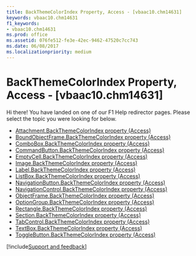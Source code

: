 ```yaml
---
title: BackThemeColorIndex Property, Access - [vbaac10.chm14631]
keywords: vbaac10.chm14631
f1_keywords:
- vbaac10.chm14631
ms.prod: office
ms.assetid: 076fe512-fe3e-42ec-9462-47520c7cc743
ms.date: 06/08/2017
ms.localizationpriority: medium
---
```



# BackThemeColorIndex Property, Access - [vbaac10.chm14631]

Hi there! You have landed on one of our F1 Help redirector pages. Please select the topic you were looking for below.

- [Attachment.BackThemeColorIndex property (Access)](https://msdn.microsoft.com/library/c1f88ca4-825e-4a35-2896-60d982a36819%28Office.15%29.aspx)
- [BoundObjectFrame.BackThemeColorIndex property (Access)](https://msdn.microsoft.com/library/e0efd6e0-9d58-85c8-0bac-1456044013cd%28Office.15%29.aspx)
- [ComboBox.BackThemeColorIndex property (Access)](https://msdn.microsoft.com/library/fd8dc917-9cb7-94ca-5bcf-0d8e1f741fbb%28Office.15%29.aspx)
- [CommandButton.BackThemeColorIndex property (Access)](https://msdn.microsoft.com/library/891e6d86-5935-1d75-1cda-ea5bcb422583%28Office.15%29.aspx)
- [EmptyCell.BackThemeColorIndex property (Access)](https://msdn.microsoft.com/library/066e08aa-7f83-fb6f-195c-a212355b7b1d%28Office.15%29.aspx)
- [Image.BackThemeColorIndex property (Access)](https://msdn.microsoft.com/library/9b15a086-0ff4-3ffb-4828-c22486bfc8c5%28Office.15%29.aspx)
- [Label.BackThemeColorIndex property (Access)](https://msdn.microsoft.com/library/80e07716-0b29-c926-6433-5b4660ae080a%28Office.15%29.aspx)
- [ListBox.BackThemeColorIndex property (Access)](https://msdn.microsoft.com/library/d738236a-d635-7ef6-7626-71494a4811fc%28Office.15%29.aspx)
- [NavigationButton.BackThemeColorIndex property (Access)](https://msdn.microsoft.com/library/02c8f49a-d16a-05d1-b4e9-2d71285d4880%28Office.15%29.aspx)
- [NavigationControl.BackThemeColorIndex property (Access)](https://msdn.microsoft.com/library/7f9e0ebe-0b25-28ed-5b68-e5ead2c72ef0%28Office.15%29.aspx)
- [ObjectFrame.BackThemeColorIndex property (Access)](https://msdn.microsoft.com/library/9c4cbfee-2026-2caa-922d-d7345cc026f5%28Office.15%29.aspx)
- [OptionGroup.BackThemeColorIndex property (Access)](https://msdn.microsoft.com/library/9dfc95ad-a996-d24d-b623-130d6647e430%28Office.15%29.aspx)
- [Rectangle.BackThemeColorIndex property (Access)](https://msdn.microsoft.com/library/8a83be63-159d-c5df-4e0a-a04d72a61a46%28Office.15%29.aspx)
- [Section.BackThemeColorIndex property (Access)](https://msdn.microsoft.com/library/70977458-8331-f5c7-3aa3-6e9729ea50cf%28Office.15%29.aspx)
- [TabControl.BackThemeColorIndex property (Access)](https://msdn.microsoft.com/library/696df45f-b0b7-f0ec-122e-1bd2241b09a7%28Office.15%29.aspx)
- [TextBox.BackThemeColorIndex property (Access)](https://msdn.microsoft.com/library/a66a4839-3ab9-4867-b725-e613527bc94b%28Office.15%29.aspx)
- [ToggleButton.BackThemeColorIndex property (Access)](https://msdn.microsoft.com/library/9d8c3d6d-e992-b1a6-b005-487270e1fe43%28Office.15%29.aspx)

[!include[Support and feedback](~/includes/feedback-boilerplate.md)]
